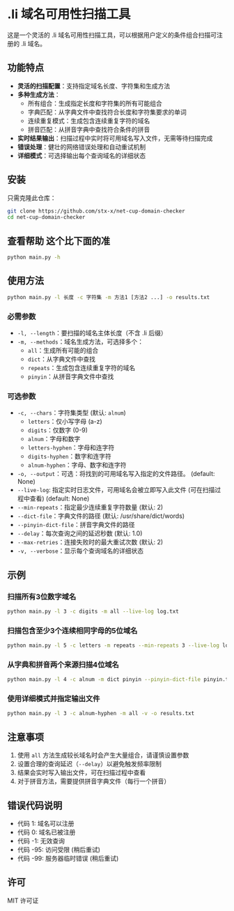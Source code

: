 # .li 域名可用性扫描工具

这是一个灵活的 .li 域名可用性扫描工具，可以根据用户定义的条件组合扫描可注册的 .li 域名。

## 功能特点

- **灵活的扫描配置**：支持指定域名长度、字符集和生成方法
- **多种生成方法**：
  - 所有组合：生成指定长度和字符集的所有可能组合
  - 字典匹配：从字典文件中查找符合长度和字符集要求的单词
  - 连续重复模式：生成包含连续重复字符的域名
  - 拼音匹配：从拼音字典中查找符合条件的拼音
- **实时结果输出**：扫描过程中实时将可用域名写入文件，无需等待扫描完成
- **错误处理**：健壮的网络错误处理和自动重试机制
- **详细模式**：可选择输出每个查询域名的详细状态

## 安装

只需克隆此仓库：

```bash
git clone https://github.com/stx-x/net-cup-domain-checker
cd net-cup-domain-checker
```
## 查看帮助 这个比下面的准

```bash
python main.py -h
```

## 使用方法

```bash
python main.py -l 长度 -c 字符集 -m 方法1 [方法2 ...] -o results.txt
```

### 必需参数

- `-l, --length`：要扫描的域名主体长度（不含 .li 后缀）
- `-m, --methods`：域名生成方法，可选择多个：
  - `all`：生成所有可能的组合
  - `dict`：从字典文件中查找
  - `repeats`：生成包含连续重复字符的域名
  - `pinyin`：从拼音字典文件中查找

### 可选参数

- `-c, --chars`：字符集类型 (默认: `alnum`)
  - `letters`：仅小写字母 (a-z)
  - `digits`：仅数字 (0-9)
  - `alnum`：字母和数字
  - `letters-hyphen`：字母和连字符
  - `digits-hyphen`：数字和连字符
  - `alnum-hyphen`：字母、数字和连字符
- `-o, --output`：可选：将找到的可用域名写入指定的文件路径。 (default: None)
- `--live-log`: 指定实时日志文件，可用域名会被立即写入此文件 (可在扫描过程中查看) (default: None)
- `--min-repeats`：指定最少连续重复字符数量 (默认: 2)
- `--dict-file`：字典文件的路径 (默认: /usr/share/dict/words)
- `--pinyin-dict-file`：拼音字典文件的路径
- `--delay`：每次查询之间的延迟秒数 (默认: 1.0)
- `--max-retries`：连接失败时的最大重试次数 (默认: 2)
- `-v, --verbose`：显示每个查询域名的详细状态

## 示例

### 扫描所有3位数字域名
```bash
python main.py -l 3 -c digits -m all --live-log log.txt
```

### 扫描包含至少3个连续相同字母的5位域名
```bash
python main.py -l 5 -c letters -m repeats --min-repeats 3 --live-log log.txt
```

### 从字典和拼音两个来源扫描4位域名
```bash
python main.py -l 4 -c alnum -m dict pinyin --pinyin-dict-file pinyin.txt --live-log log.txt
```

### 使用详细模式并指定输出文件
```bash
python main.py -l 3 -c alnum-hyphen -m all -v -o results.txt
```

## 注意事项

1. 使用 `all` 方法生成较长域名时会产生大量组合，请谨慎设置参数
2. 设置合理的查询延迟（`--delay`）以避免触发频率限制
3. 结果会实时写入输出文件，可在扫描过程中查看
4. 对于拼音方法，需要提供拼音字典文件（每行一个拼音）

## 错误代码说明

- 代码 1: 域名可以注册
- 代码 0: 域名已被注册
- 代码 -1: 无效查询
- 代码 -95: 访问受限 (稍后重试)
- 代码 -99: 服务器临时错误 (稍后重试)

## 许可

MIT 许可证
